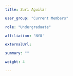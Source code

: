 ```yaml
---
title: Zuri Aguilar

user_group: "Current Members"

role: "Undergraduate"

affiliation: 'NYU'

externalUrl: 

summary: ""

weight: 4

---
```




